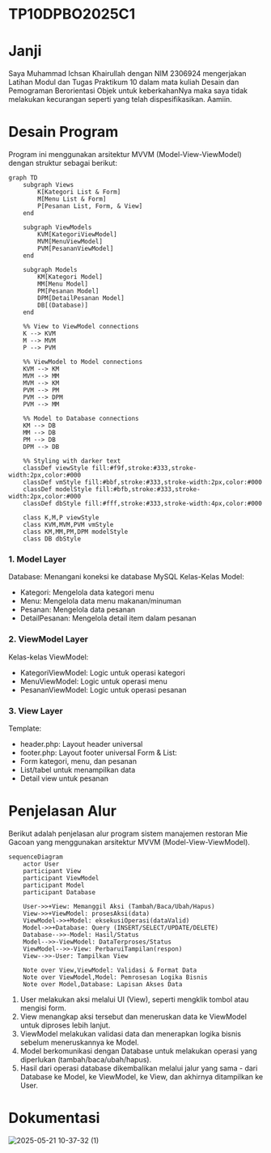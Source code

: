 # TP10DPBO2025C1

# Janji
Saya Muhammad Ichsan Khairullah dengan NIM 2306924 mengerjakan Latihan Modul dan Tugas Praktikum 10 dalam mata kuliah Desain dan Pemograman Berorientasi Objek untuk keberkahanNya maka saya tidak melakukan kecurangan seperti yang telah dispesifikasikan. Aamiin.

# Desain Program
Program ini menggunakan arsitektur MVVM (Model-View-ViewModel) dengan struktur sebagai berikut:
```mermaid
graph TD
    subgraph Views
        K[Kategori List & Form]
        M[Menu List & Form]
        P[Pesanan List, Form, & View]
    end

    subgraph ViewModels
        KVM[KategoriViewModel]
        MVM[MenuViewModel]
        PVM[PesananViewModel]
    end

    subgraph Models
        KM[Kategori Model]
        MM[Menu Model]
        PM[Pesanan Model]
        DPM[DetailPesanan Model]
        DB[(Database)]
    end

    %% View to ViewModel connections
    K --> KVM
    M --> MVM
    P --> PVM

    %% ViewModel to Model connections
    KVM --> KM
    MVM --> MM
    MVM --> KM
    PVM --> PM
    PVM --> DPM
    PVM --> MM

    %% Model to Database connections
    KM --> DB
    MM --> DB
    PM --> DB
    DPM --> DB

    %% Styling with darker text
    classDef viewStyle fill:#f9f,stroke:#333,stroke-width:2px,color:#000
    classDef vmStyle fill:#bbf,stroke:#333,stroke-width:2px,color:#000
    classDef modelStyle fill:#bfb,stroke:#333,stroke-width:2px,color:#000
    classDef dbStyle fill:#fff,stroke:#333,stroke-width:4px,color:#000

    class K,M,P viewStyle
    class KVM,MVM,PVM vmStyle
    class KM,MM,PM,DPM modelStyle
    class DB dbStyle
```
### 1. Model Layer
Database: Menangani koneksi ke database MySQL
Kelas-Kelas Model:
- Kategori: Mengelola data kategori menu
- Menu: Mengelola data menu makanan/minuman
- Pesanan: Mengelola data pesanan
- DetailPesanan: Mengelola detail item dalam pesanan
### 2. ViewModel Layer
Kelas-kelas ViewModel:
- KategoriViewModel: Logic untuk operasi kategori
- MenuViewModel: Logic untuk operasi menu
- PesananViewModel: Logic untuk operasi pesanan
### 3. View Layer
Template:
- header.php: Layout header universal
- footer.php: Layout footer universal
Form & List:
- Form kategori, menu, dan pesanan
- List/tabel untuk menampilkan data
- Detail view untuk pesanan

# Penjelasan Alur
Berikut adalah penjelasan alur program sistem manajemen restoran Mie Gacoan yang menggunakan arsitektur MVVM (Model-View-ViewModel).
```mermaid
sequenceDiagram
    actor User
    participant View
    participant ViewModel
    participant Model
    participant Database

    User->>+View: Memanggil Aksi (Tambah/Baca/Ubah/Hapus)
    View->>+ViewModel: prosesAksi(data)
    ViewModel->>+Model: eksekusiOperasi(dataValid)
    Model->>+Database: Query (INSERT/SELECT/UPDATE/DELETE)
    Database-->>-Model: Hasil/Status
    Model-->>-ViewModel: DataTerproses/Status
    ViewModel-->>-View: PerbaruiTampilan(respon)
    View-->>-User: Tampilkan View

    Note over View,ViewModel: Validasi & Format Data
    Note over ViewModel,Model: Pemrosesan Logika Bisnis
    Note over Model,Database: Lapisan Akses Data
```
1. User melakukan aksi melalui UI (View), seperti mengklik tombol atau mengisi form.
2. View menangkap aksi tersebut dan meneruskan data ke ViewModel untuk diproses lebih lanjut.
3. ViewModel melakukan validasi data dan menerapkan logika bisnis sebelum meneruskannya ke Model.
4. Model berkomunikasi dengan Database untuk melakukan operasi yang diperlukan (tambah/baca/ubah/hapus).
5. Hasil dari operasi database dikembalikan melalui jalur yang sama - dari Database ke Model, ke ViewModel, ke View, dan akhirnya ditampilkan ke User.

# Dokumentasi
![2025-05-21 10-37-32 (1)](https://github.com/user-attachments/assets/56e5f63e-c375-4515-99f7-f077cf60ee78)
